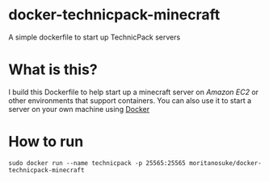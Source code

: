 # docker-technicpack-minecraft
A simple dockerfile to start up TechnicPack servers

# What is this?

I build this Dockerfile to help start up a minecraft server on *Amazon EC2* or other environments that support containers. You can also use it to start a server on your own machine using [Docker][0]

# How to run

    sudo docker run --name technicpack -p 25565:25565 moritanosuke/docker-technicpack-minecraft

[0]: https://www.docker.com/
